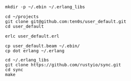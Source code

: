 <pre>
mkdir -p ~/.ebin ~/.erlang_libs

cd ~/projects
git clone git@github.com:ten0s/user_default.git
cd user_default

erlc user_default.erl

cp user_default.beam ~/.ebin/
cp dot_erlang ~/.erlang
</pre>

<pre>
cd ~/.erlang_libs
git clone https://github.com/rustyio/sync.git
cd sync
make
</pre>